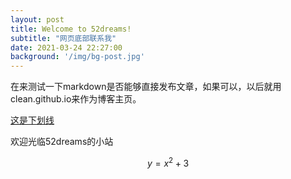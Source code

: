 ```yaml
---
layout: post
title: Welcome to 52dreams!
subtitle: "网页底部联系我"
date: 2021-03-24 22:27:00
background: '/img/bg-post.jpg'
---
```






在来测试一下markdown是否能够直接发布文章，如果可以，以后就用clean.github.io来作为博客主页。



<u>这是下划线</u>



<!--这里是注释，不知道能不能显示-->



欢迎光临52dreams的小站


$$
y=x^2+3
$$
